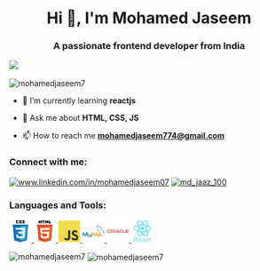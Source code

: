 <h1 align="center">Hi 👋, I'm Mohamed Jaseem</h1>
<h3 align="center">A passionate frontend developer from India</h3>
<img src="https://th.bing.com/th/id/OIP.gReLR6hZjwyBxHmfLN1AVwHaFj?w=249&h=186&c=7&r=0&o=5&pid=1.7">

<p align="left"> <img src="https://komarev.com/ghpvc/?username=mohamedjaseem7&label=Profile%20views&color=0e75b6&style=flat" alt="mohamedjaseem7" /> </p>

- 🌱 I’m currently learning **reactjs**

- 💬 Ask me about **HTML, CSS, JS**

- 📫 How to reach me **mohamedjaseem774@gmail.com**

<h3 align="left">Connect with me:</h3>
<p align="left">
<a href="https://linkedin.com/in/www.linkedin.com/in/mohamedjaseem07" target="blank"><img align="center" src="https://raw.githubusercontent.com/rahuldkjain/github-profile-readme-generator/master/src/images/icons/Social/linked-in-alt.svg" alt="www.linkedin.com/in/mohamedjaseem07" height="30" width="40" /></a>
<a href="https://instagram.com/md_jaaz_100" target="blank"><img align="center" src="https://raw.githubusercontent.com/rahuldkjain/github-profile-readme-generator/master/src/images/icons/Social/instagram.svg" alt="md_jaaz_100" height="30" width="40" /></a>
</p>

<h3 align="left">Languages and Tools:</h3>
<p align="left"> <a href="https://www.w3schools.com/css/" target="_blank" rel="noreferrer"> <img src="https://raw.githubusercontent.com/devicons/devicon/master/icons/css3/css3-original-wordmark.svg" alt="css3" width="40" height="40"/> </a> <a href="https://www.w3.org/html/" target="_blank" rel="noreferrer"> <img src="https://raw.githubusercontent.com/devicons/devicon/master/icons/html5/html5-original-wordmark.svg" alt="html5" width="40" height="40"/> </a> <a href="https://developer.mozilla.org/en-US/docs/Web/JavaScript" target="_blank" rel="noreferrer"> <img src="https://raw.githubusercontent.com/devicons/devicon/master/icons/javascript/javascript-original.svg" alt="javascript" width="40" height="40"/> </a> <a href="https://www.mysql.com/" target="_blank" rel="noreferrer"> <img src="https://raw.githubusercontent.com/devicons/devicon/master/icons/mysql/mysql-original-wordmark.svg" alt="mysql" width="40" height="40"/> </a> <a href="https://www.oracle.com/" target="_blank" rel="noreferrer"> <img src="https://raw.githubusercontent.com/devicons/devicon/master/icons/oracle/oracle-original.svg" alt="oracle" width="40" height="40"/> </a> <a href="https://reactjs.org/" target="_blank" rel="noreferrer"> <img src="https://raw.githubusercontent.com/devicons/devicon/master/icons/react/react-original-wordmark.svg" alt="react" width="40" height="40"/> </a> </p>

<p><img align="left" src="https://github-readme-stats.vercel.app/api/top-langs?username=mohamedjaseem7&show_icons=true&locale=en&layout=compact" alt="mohamedjaseem7" /></p>

<p>&nbsp;<img align="center" src="https://github-readme-stats.vercel.app/api?username=mohamedjaseem7&show_icons=true&locale=en" alt="mohamedjaseem7" /></p>
